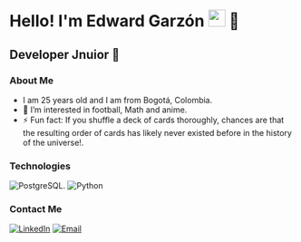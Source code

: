 <h1>Hello! I'm Edward Garzón <img src="https://raw.githubusercontent.com/iampavangandhi/iampavangandhi/master/gifs/Hi.gif" width="30px"> 🚀</h1>
<h2>Developer Jnuior 🎨</h2>

### About Me
- I am 25 years old and I am from Bogotá, Colombia.
- 👀 I’m interested in football, Math and anime.
- ⚡ Fun fact: If you shuffle a deck of cards thoroughly, chances are that the resulting order of cards has likely never existed before in the history of the universe!.
### Technologies
![PostgreSQL](https://img.shields.io/badge/-PostgreSQL-333333?style=flat&logo=postgresql).
![Python](https://img.shields.io/badge/-Python-333333?style=flat&logo=python)

### Contact Me
<a href="https://www.linkedin.com/in/maurovera/"><img alt="LinkedIn" src="https://img.shields.io/badge/LinkedIn-Mauro%20Vera-blue?style=flat-square&logo=linkedin"></a> 
<a href="niconicog3@gmail.com"><img alt="Email" src="https://img.shields.io/badge/Gmail-niconicog3@gmail.com-blue?style=flat-square&logo=gmail"></a>

<!---
Edgarzon333/Edgarzon333 is a ✨ special ✨ repository because its `README.md` (this file) appears on your GitHub profile.
You can click the Preview link to take a look at your changes.
--->

